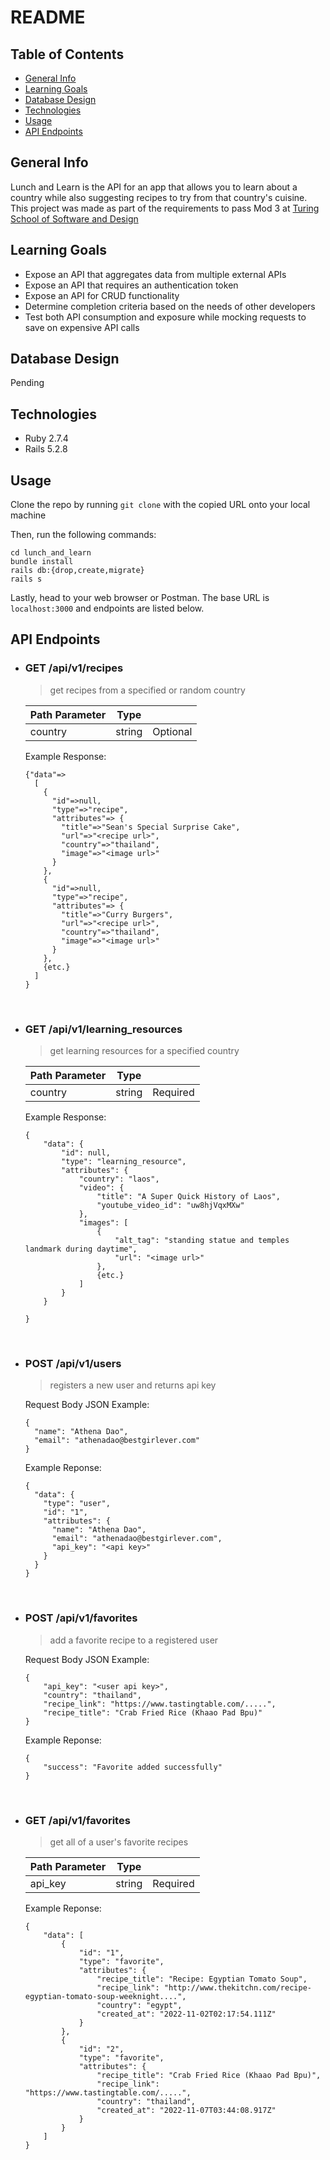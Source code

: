 # README

## Table of Contents
* [General Info](#general-info)
* [Learning Goals](#learning-goals)
* [Database Design](#database-design)
* [Technologies](#technologies)
* [Usage](#usage)
* [API Endpoints](#api-endpoints)

## General Info
Lunch and Learn is the API for an app that allows you to learn about a country while also suggesting recipes to try from that country's cuisine. This project was made as part of the requirements to pass Mod 3 at [Turing School of Software and Design](https://turing.edu/)


## Learning Goals
- Expose an API that aggregates data from multiple external APIs
- Expose an API that requires an authentication token
- Expose an API for CRUD functionality
- Determine completion criteria based on the needs of other developers
- Test both API consumption and exposure while mocking requests to save on expensive API calls

## Database Design

Pending

## Technologies
- Ruby 2.7.4
- Rails 5.2.8

## Usage

Clone the repo by running `git clone` with the copied URL onto your local machine

Then, run the following commands:
```
cd lunch_and_learn
bundle install
rails db:{drop,create,migrate}
rails s
```

Lastly, head to your web browser or Postman. The base URL is `localhost:3000` and endpoints are listed below.

## API Endpoints
- ### GET /api/v1/recipes
  > get recipes from a specified or random country
  
  | Path Parameter        | Type          |  |
  | ------------- |:-------------:| -----:|
  | country      | string | Optional |
  
  Example Response:
  ```
  {"data"=> 
    [
      { 
        "id"=>null,
        "type"=>"recipe", 
        "attributes"=> { 
          "title"=>"Sean's Special Surprise Cake",
          "url"=>"<recipe url>", 
          "country"=>"thailand",  
          "image"=>"<image url>" 
        }
      },
      {
        "id"=>null,
        "type"=>"recipe", 
        "attributes"=> { 
          "title"=>"Curry Burgers",
          "url"=>"<recipe url>", 
          "country"=>"thailand",  
          "image"=>"<image url>" 
        }
      },
      {etc.}
    ]
  }
  ```
<br> 

- ### GET /api/v1/learning_resources
  > get learning resources for a specified country 
  
  | Path Parameter        | Type          |  |
  | ------------- |:-------------:| -----:|
  | country      | string | Required |
  
  Example Response:
  ```
  {
      "data": {
          "id": null,
          "type": "learning_resource",
          "attributes": {
              "country": "laos",
              "video": {
                  "title": "A Super Quick History of Laos",
                  "youtube_video_id": "uw8hjVqxMXw"
              },
              "images": [
                  {
                      "alt_tag": "standing statue and temples landmark during daytime",
                      "url": "<image url>"
                  },
                  {etc.}
              ]
          }
      }

  }
  ```
<br> 

- ### POST /api/v1/users
  > registers a new user and returns api key 
  
  Request Body JSON Example: 
  ```
  {
    "name": "Athena Dao",
    "email": "athenadao@bestgirlever.com"
  }
  ```
  
  Example Reponse:
  ```
  {
    "data": {
      "type": "user",
      "id": "1",
      "attributes": {
        "name": "Athena Dao",
        "email": "athenadao@bestgirlever.com",
        "api_key": "<api key>"
      }
    }
  }
  ```
<br> 

- ### POST /api/v1/favorites
  > add a favorite recipe to a registered user
  
  Request Body JSON Example: 
  ```
  {
      "api_key": "<user api key>",
      "country": "thailand",
      "recipe_link": "https://www.tastingtable.com/.....",
      "recipe_title": "Crab Fried Rice (Khaao Pad Bpu)"
  }
  ```
  
  Example Reponse:
  ```
  {
      "success": "Favorite added successfully"
  }
  ```
<br>

- ### GET /api/v1/favorites
  > get all of a user's favorite recipes

  | Path Parameter        | Type          |  |
  | ------------- |:-------------:| -----:|
  | api_key      | string | Required |

  
  Example Reponse:
  ```
  {
      "data": [
          {
              "id": "1",
              "type": "favorite",
              "attributes": {
                  "recipe_title": "Recipe: Egyptian Tomato Soup",
                  "recipe_link": "http://www.thekitchn.com/recipe-egyptian-tomato-soup-weeknight....",
                  "country": "egypt",
                  "created_at": "2022-11-02T02:17:54.111Z"
              }
          },
          {
              "id": "2",
              "type": "favorite",
              "attributes": {
                  "recipe_title": "Crab Fried Rice (Khaao Pad Bpu)",
                  "recipe_link": "https://www.tastingtable.com/.....",
                  "country": "thailand",
                  "created_at": "2022-11-07T03:44:08.917Z"
              }
          }
      ]
  }
  ```
<br>
